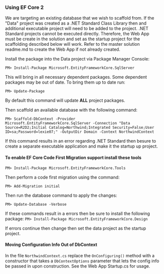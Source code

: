 ﻿### Using EF Core 2

We are targeting an existing database that we wish to scaffold from. If the "Data" project was created as a .NET Standard Class Library then and additional executable project will need to be added to the project. .NET Standard projects cannot be executed directly. Therefore, the Web App must be create in the solution and set as the startup project for the scaffolding described below will work. Refer to the master solution readme.md to create the Web App if not already created.

Install the package into the Data project via Package Manager Console:

`PM> Install-Package Microsoft.EntityFrameworkCore.SqlServer`

This will bring in all necessary dependent packages. Some dependent packages may be out of date. To bring them up to date run:

`PM> Update-Package`

By default this command will update **ALL** project packages.

Then scaffold an available database with the following command:

`PM> Scaffold-DbContext -Provider Microsoft.EntityFrameworkCore.SqlServer -Connection "Data Source=R2D2;Initial Catalog=Northwind;Integrated Security=False;User ID=sa;Password=lexie07;" -OutputDir Domain -Context NorthwindContext`

If this command results in an error regarding .NET Standard then besure to create a separate executable application and make it the startup up project.

#### To enable EF Core Code First Migration support install these tools

`PM> Install-Package Microsoft.EntityFrameworkCore.Tools`

Then perform a code first migration using the command:

`PM> Add-Migration initial`

Then run the database command to apply the changes:

`PM> Update-Database -Verbose`

If these commands result in a errors then be sure to install the following package:
`PM> Install-Package Microsoft.EntityFrameworkCore.Design`

If errors continue then change then set the data project as the startup project.

#### Moving Configuration Info Out of DbContext

In the file `NorthwindContext.cs` replace the `OnConfiguring()` method with a constructor that takes a `DbContextOptions` parameter that lets the config info be passed in upon construction. See the Web App Startup.cs for usage.